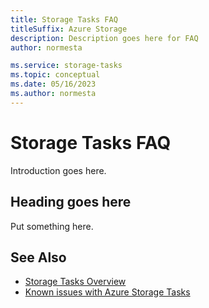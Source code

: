 ```yaml
---
title: Storage Tasks FAQ
titleSuffix: Azure Storage
description: Description goes here for FAQ
author: normesta

ms.service: storage-tasks
ms.topic: conceptual
ms.date: 05/16/2023
ms.author: normesta
---
```


# Storage Tasks FAQ

Introduction goes here.

## Heading goes here

Put something here.

## See Also

- [Storage Tasks Overview](overview.md)
- [Known issues with Azure Storage Tasks](storage-task-known-issues.md)

